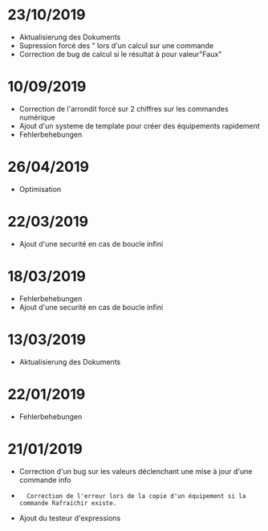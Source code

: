 # 23/10/2019

- Aktualisierung des Dokuments
- Supression forcé des " lors d'un calcul sur une commande
- Correction de bug de calcul si le résultat à pour valeur"Faux"

# 10/09/2019

- Correction de l'arrondit forcé sur 2 chiffres sur les commandes numérique
- Ajout d'un systeme de template pour créer des équipements rapidement
- Fehlerbehebungen

# 26/04/2019

- Optimisation

# 22/03/2019

- Ajout d'une securité en cas de boucle infini

# 18/03/2019

- Fehlerbehebungen
- Ajout d'une securité en cas de boucle infini

# 13/03/2019

- Aktualisierung des Dokuments

# 22/01/2019

-   Fehlerbehebungen

# 21/01/2019

-   Correction d'un bug sur les valeurs déclenchant une mise à jour d'une commande info
-       Correction de l'erreur lors de la copie d'un équipement si la commande Rafraichir existe.
-   Ajout du testeur d'expressions
